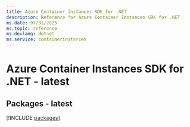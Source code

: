```yaml
---
title: Azure Container Instances SDK for .NET
description: Reference for Azure Container Instances SDK for .NET
ms.date: 07/31/2025
ms.topic: reference
ms.devlang: dotnet
ms.service: containerinstances
---
```

# Azure Container Instances SDK for .NET - latest
## Packages - latest
[!INCLUDE [packages](container-instances-index.md)]